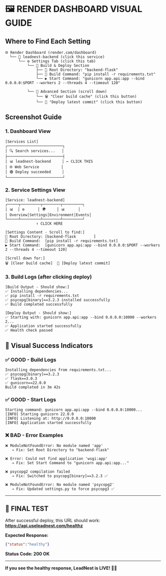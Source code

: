 # 🖼️ RENDER DASHBOARD VISUAL GUIDE

## Where to Find Each Setting

```
🌐 Render Dashboard (render.com/dashboard)
  └── 📁 leadnest-backend (click this service)
      └── ⚙️ Settings Tab (click this tab)
          └── 🔧 Build & Deploy Section
              ├── 📂 Root Directory: "backend-flask"
              ├── 🔨 Build Command: "pip install -r requirements.txt"  
              └── ▶️ Start Command: "gunicorn app.api:app --bind 0.0.0.0:$PORT --workers 2 --threads 4 --timeout 120"
          
          └── 🧹 Advanced Section (scroll down)
              └── 🗑️ "Clear build cache" (click this button)
              └── 🚀 "Deploy latest commit" (click this button)
```

## Screenshot Guide

### 1. Dashboard View
```
[Services List]
┌─────────────────────────┐
│ 🔍 Search services...   │
├─────────────────────────┤
│ 📊 leadnest-backend     │ ← CLICK THIS
│ 🌐 Web Service          │
│ 🟢 Deploy succeeded     │
└─────────────────────────┘
```

### 2. Service Settings View  
```
[Service: leadnest-backend]
┌─────┬─────────┬────────┬─────────┐
│ 📊  │ ⚙️      │ 🌍     │ 📊      │
│ Overview│Settings│Environment│Events│
└─────┴─────────┴────────┴─────────┘
              ↑ CLICK HERE

[Settings Content - Scroll to find:]
📂 Root Directory: [backend-flask        ] 
🔨 Build Command:  [pip install -r requirements.txt]
▶️ Start Command:  [gunicorn app.api:app --bind 0.0.0.0:$PORT --workers 2 --threads 4 --timeout 120]

[Scroll down for:]
🗑️ [Clear build cache]  🚀 [Deploy latest commit]
```

### 3. Build Logs (after clicking deploy)
```
[Build Output - Should show:]
✅ Installing dependencies...
✅ pip install -r requirements.txt  
✅ psycopg[binary]==3.2.3 installed successfully
✅ Build completed successfully

[Deploy Output - Should show:]
✅ Starting with: gunicorn app.api:app --bind 0.0.0.0:10000 --workers 2...
✅ Application started successfully
✅ Health check passed
```

## 🎯 Visual Success Indicators

### ✅ GOOD - Build Logs
```
Installing dependencies from requirements.txt...
✅ psycopg[binary]==3.2.3
✅ flask==3.0.3  
✅ gunicorn==22.0.0
Build completed in 3m 42s
```

### ✅ GOOD - Start Logs  
```
Starting command: gunicorn app.api:app --bind 0.0.0.0:10000...
[INFO] Starting gunicorn 22.0.0
[INFO] Listening at: http://0.0.0.0:10000
[INFO] Application started successfully
```

### ❌ BAD - Error Examples
```
❌ ModuleNotFoundError: No module named 'app'
   → Fix: Set Root Directory to "backend-flask"

❌ Error: Could not find application 'wsgi:app'  
   → Fix: Set Start Command to "gunicorn app.api:app..."

❌ psycopg2 compilation failed
   → Fix: Switched to psycopg[binary]==3.2.3 ✅

❌ ModuleNotFoundError: No module named 'psycopg2'
   → Fix: Updated settings.py to force psycopg3 ✅
```

---

## 🎯 FINAL TEST

After successful deploy, this URL should work:
**https://api.useleadnest.com/healthz**

**Expected Response:**
```json
{"status":"healthy"}
```

**Status Code: 200 OK**

---

**If you see the healthy response, LeadNest is LIVE! 🎉🚀**
